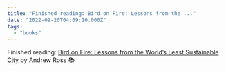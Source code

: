 ```yaml
---
title: "Finished reading: Bird on Fire: Lessons from the ..."
date: "2022-09-20T04:09:10.000Z"
tags: 
  - "books"
---
```


Finished reading: [Bird on Fire: Lessons from the World’s Least Sustainable City](https://micro.blog/books/9780199912292) by Andrew Ross 📚
